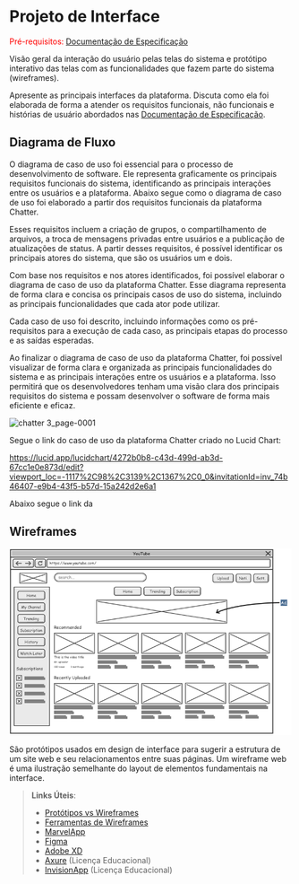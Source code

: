 
# Projeto de Interface

<span style="color:red">Pré-requisitos: <a href="2-Especificação do Projeto.md"> Documentação de Especificação</a></span>

Visão geral da interação do usuário pelas telas do sistema e protótipo interativo das telas com as funcionalidades que fazem parte do sistema (wireframes).

 Apresente as principais interfaces da plataforma. Discuta como ela foi elaborada de forma a atender os requisitos funcionais, não funcionais e histórias de usuário abordados nas <a href="2-Especificação do Projeto.md"> Documentação de Especificação</a>.

## Diagrama de Fluxo

O diagrama de caso de uso foi essencial para o processo de desenvolvimento de software. Ele representa graficamente os principais requisitos funcionais do sistema, identificando as principais interações entre os usuários e a plataforma. Abaixo segue como o diagrama de caso de uso foi elaborado a partir dos requisitos funcionais da plataforma Chatter.

Esses requisitos incluem a criação de grupos, o compartilhamento de arquivos, a troca de mensagens privadas entre usuários e a publicação de atualizações de status. A partir desses requisitos, é possível identificar os principais atores do sistema, que são os usuários um e dois.

Com base nos requisitos e nos atores identificados, foi possível elaborar o diagrama de caso de uso da plataforma Chatter. Esse diagrama representa de forma clara e concisa os principais casos de uso do sistema, incluindo as principais funcionalidades que cada ator pode utilizar.

Cada caso de uso foi descrito, incluindo informações como os pré-requisitos para a execução de cada caso, as principais etapas do processo e as saídas esperadas.

Ao finalizar o diagrama de caso de uso da plataforma Chatter, foi possível visualizar de forma clara e organizada as principais funcionalidades do sistema e as principais interações entre os usuários e a plataforma. Isso permitirá que os desenvolvedores tenham uma visão clara dos principais requisitos do sistema e possam desenvolver o software de forma mais eficiente e eficaz.

![chatter 3_page-0001](https://user-images.githubusercontent.com/90660755/224566502-adf0687c-10d6-4bba-8976-0347e8f68af1.jpg)

Segue o link do caso de uso da plataforma Chatter criado no Lucid Chart:

https://lucid.app/lucidchart/4272b0b8-c43d-499d-ab3d-67cc1e0e873d/edit?viewport_loc=-1117%2C98%2C3139%2C1367%2C0_0&invitationId=inv_74b46407-e9b4-43f5-b57d-15a242d2e6a1

Abaixo segue o link da 

## Wireframes

![Exemplo de Wireframe](img/wireframe-example.png)

São protótipos usados em design de interface para sugerir a estrutura de um site web e seu relacionamentos entre suas páginas. Um wireframe web é uma ilustração semelhante do layout de elementos fundamentais na interface.
 
> **Links Úteis**:
> - [Protótipos vs Wireframes](https://www.nngroup.com/videos/prototypes-vs-wireframes-ux-projects/)
> - [Ferramentas de Wireframes](https://rockcontent.com/blog/wireframes/)
> - [MarvelApp](https://marvelapp.com/developers/documentation/tutorials/)
> - [Figma](https://www.figma.com/)
> - [Adobe XD](https://www.adobe.com/br/products/xd.html#scroll)
> - [Axure](https://www.axure.com/edu) (Licença Educacional)
> - [InvisionApp](https://www.invisionapp.com/) (Licença Educacional)
